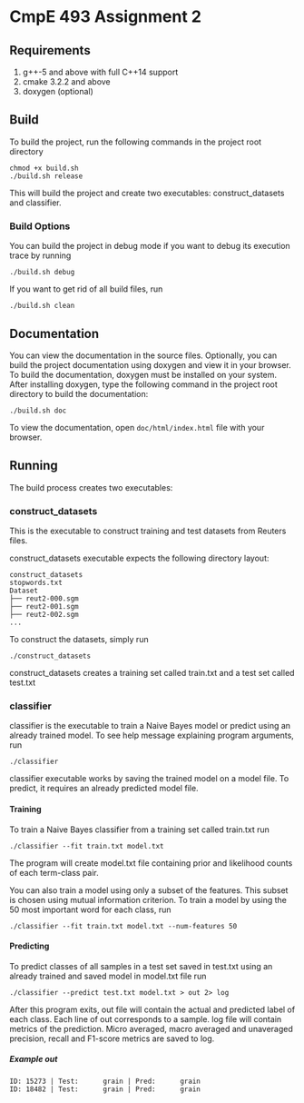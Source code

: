 # CmpE 493 Assignment 2

## Requirements
1. g++-5 and above with full C++14 support
2. cmake 3.2.2 and above
3. doxygen (optional)

## Build
To build the project, run the following commands in the project root directory

```
chmod +x build.sh
./build.sh release
```

This will build the project and create two executables: construct\_datasets and
classifier.

### Build Options
You can build the project in debug mode if you want to debug its execution trace
by running
```
./build.sh debug
```

If you want to get rid of all build files, run
```
./build.sh clean
```

## Documentation
You can view the documentation in the source files. Optionally, you can build
the project documentation using doxygen and view it in your browser. To build the
documentation, doxygen must be installed on your system. After installing doxygen,
type the following command in the project root directory to build the documentation:

```
./build.sh doc
```

To view the documentation, open ```doc/html/index.html``` file with your
browser.

## Running
The build process creates two executables:

### construct\_datasets
This is the executable to construct training and test datasets from Reuters
files.

construct\_datasets executable expects the following directory layout:

```
construct_datasets
stopwords.txt
Dataset
├── reut2-000.sgm
├── reut2-001.sgm
├── reut2-002.sgm
...
```

To construct the datasets, simply run
```
./construct_datasets
```

construct\_datasets creates a training set called train.txt and a test set
called test.txt

### classifier
classifier is the executable to train a Naive Bayes model or predict using an
already trained model. To see help message explaining program arguments, run

```
./classifier
```

classifier executable works by saving the trained model on a model file. To
predict, it requires an already predicted model file.

#### Training
To train a Naive Bayes classifier from a training set called train.txt run

```
./classifier --fit train.txt model.txt
```

The program will create model.txt file containing prior and likelihood counts
of each term-class pair.

You can also train a model using only a subset of the features. This subset is
chosen using mutual information criterion. To train a model by using the 50
most important word for each class, run

```
./classifier --fit train.txt model.txt --num-features 50
```

#### Predicting
To predict classes of all samples in a test set saved in test.txt
using an already trained and saved model in model.txt file run

```
./classifier --predict test.txt model.txt > out 2> log
```

After this program exits, out file will contain the actual and predicted label
of each class. Each line of out corresponds to a sample. log file will contain
metrics of the prediction. Micro averaged, macro averaged and unaveraged
precision, recall and F1-score metrics are saved to log.

##### Example out
```
ID: 15273 | Test:      grain | Pred:      grain
ID: 18482 | Test:      grain | Pred:      grain
```
